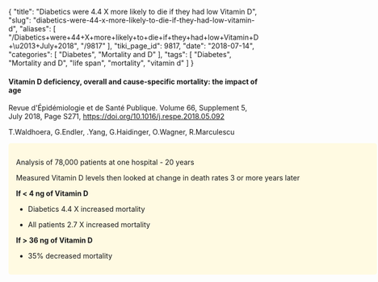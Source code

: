 {
    "title": "Diabetics were 4.4 X more likely to die if they had low Vitamin D",
    "slug": "diabetics-were-44-x-more-likely-to-die-if-they-had-low-vitamin-d",
    "aliases": [
        "/Diabetics+were+44+X+more+likely+to+die+if+they+had+low+Vitamin+D+\u2013+July+2018",
        "/9817"
    ],
    "tiki_page_id": 9817,
    "date": "2018-07-14",
    "categories": [
        "Diabetes",
        "Mortality and D"
    ],
    "tags": [
        "Diabetes",
        "Mortality and D",
        "life span",
        "mortality",
        "vitamin d"
    ]
}


#### Vitamin D deficiency, overall and cause-specific mortality: the impact of age

Revue d'Épidémiologie et de Santé Publique. Volume 66, Supplement 5, July 2018, Page S271, https://doi.org/10.1016/j.respe.2018.05.092

T.Waldhoera, G.Endler, .Yang, G.Haidinger, O.Wagner, R.Marculescu

<div class="border" style="background-color:#FFFAE2;padding:15px;margin:10px 0;border-radius:5px;width:700px">

Analysis of 78,000 patients at one hospital - 20 years

Measured Vitamin D levels then looked at change in death rates  3 or more years later

 **If  < 4 ng of Vitamin D** 

* Diabetics 4.4 X increased mortality

* All patients 2.7 X increased mortality

 **If > 36 ng of Vitamin D** 

* 35% decreased mortality